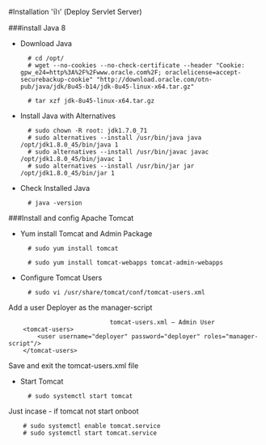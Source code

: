 #Installation 'ป้า' (Deploy Servlet Server)

###install Java 8
* Download Java

        # cd /opt/
        # wget --no-cookies --no-check-certificate --header "Cookie: gpw_e24=http%3A%2F%2Fwww.oracle.com%2F; oraclelicense=accept-securebackup-cookie" "http://download.oracle.com/otn-pub/java/jdk/8u45-b14/jdk-8u45-linux-x64.tar.gz"
  
        # tar xzf jdk-8u45-linux-x64.tar.gz
* Install Java with Alternatives

        # sudo chown -R root: jdk1.7.0_71
        # sudo alternatives --install /usr/bin/java java /opt/jdk1.8.0_45/bin/java 1
        # sudo alternatives --install /usr/bin/javac javac /opt/jdk1.8.0_45/bin/javac 1
        # sudo alternatives --install /usr/bin/jar jar /opt/jdk1.8.0_45/bin/jar 1
* Check Installed Java

        # java -version
###Install and config Apache Tomcat
* Yum install Tomcat and Admin Package

        # sudo yum install tomcat
  
        # sudo yum install tomcat-webapps tomcat-admin-webapps
* Configure Tomcat Users

        # sudo vi /usr/share/tomcat/conf/tomcat-users.xml
Add a user Deployer as the manager-script

                                tomcat-users.xml — Admin User
        <tomcat-users>
            <user username="deployer" password="deployer" roles="manager-script"/>
        </tomcat-users>
Save and exit the tomcat-users.xml file
* Start Tomcat

        # sudo systemctl start tomcat  
        

Just incase - if tomcat not start onboot

        # sudo systemctl enable tomcat.service
        # sudo systemctl start tomcat.service
